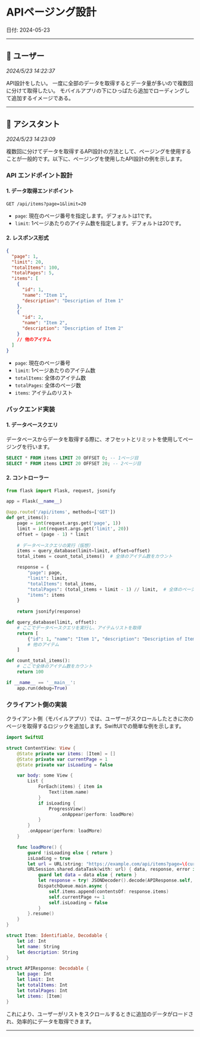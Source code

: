 # APIページング設計

日付: 2024-05-23

---

## 👤 ユーザー
*2024/5/23 14:22:37*

API設計をしたい。
一度に全部のデータを取得するとデータ量が多いので複数回に分けて取得したい。
モバイルアプリの下にひっぱたら追加でローディングして追加するイメージである。

---

## 🤖 アシスタント
*2024/5/23 14:23:09*

複数回に分けてデータを取得するAPI設計の方法として、ページングを使用することが一般的です。以下に、ページングを使用したAPI設計の例を示します。

### API エンドポイント設計

#### 1. データ取得エンドポイント

```http
GET /api/items?page=1&limit=20
```

- `page`: 現在のページ番号を指定します。デフォルトは1です。
- `limit`: 1ページあたりのアイテム数を指定します。デフォルトは20です。

#### 2. レスポンス形式

```json
{
  "page": 1,
  "limit": 20,
  "totalItems": 100,
  "totalPages": 5,
  "items": [
    {
      "id": 1,
      "name": "Item 1",
      "description": "Description of Item 1"
    },
    {
      "id": 2,
      "name": "Item 2",
      "description": "Description of Item 2"
    }
    // 他のアイテム
  ]
}
```

- `page`: 現在のページ番号
- `limit`: 1ページあたりのアイテム数
- `totalItems`: 全体のアイテム数
- `totalPages`: 全体のページ数
- `items`: アイテムのリスト

### バックエンド実装

#### 1. データベースクエリ

データベースからデータを取得する際に、オフセットとリミットを使用してページングを行います。

```sql
SELECT * FROM items LIMIT 20 OFFSET 0; -- 1ページ目
SELECT * FROM items LIMIT 20 OFFSET 20; -- 2ページ目
```

#### 2. コントローラー

```python
from flask import Flask, request, jsonify

app = Flask(__name__)

@app.route('/api/items', methods=['GET'])
def get_items():
    page = int(request.args.get('page', 1))
    limit = int(request.args.get('limit', 20))
    offset = (page - 1) * limit
    
    # データベースクエリの実行（仮想）
    items = query_database(limit=limit, offset=offset)
    total_items = count_total_items()  # 全体のアイテム数をカウント

    response = {
        "page": page,
        "limit": limit,
        "totalItems": total_items,
        "totalPages": (total_items + limit - 1) // limit,  # 全体のページ数を計算
        "items": items
    }
    
    return jsonify(response)

def query_database(limit, offset):
    # ここでデータベースクエリを実行し、アイテムリストを取得
    return [
        {"id": 1, "name": "Item 1", "description": "Description of Item 1"},
        # 他のアイテム
    ]

def count_total_items():
    # ここで全体のアイテム数をカウント
    return 100

if __name__ == '__main__':
    app.run(debug=True)
```

### クライアント側の実装

クライアント側（モバイルアプリ）では、ユーザーがスクロールしたときに次のページを取得するロジックを追加します。SwiftUIでの簡単な例を示します。

```swift
import SwiftUI

struct ContentView: View {
    @State private var items: [Item] = []
    @State private var currentPage = 1
    @State private var isLoading = false

    var body: some View {
        List {
            ForEach(items) { item in
                Text(item.name)
            }
            if isLoading {
                ProgressView()
                    .onAppear(perform: loadMore)
            }
        }
        .onAppear(perform: loadMore)
    }

    func loadMore() {
        guard !isLoading else { return }
        isLoading = true
        let url = URL(string: "https://example.com/api/items?page=\(currentPage)&limit=20")!
        URLSession.shared.dataTask(with: url) { data, response, error in
            guard let data = data else { return }
            let response = try! JSONDecoder().decode(APIResponse.self, from: data)
            DispatchQueue.main.async {
                self.items.append(contentsOf: response.items)
                self.currentPage += 1
                self.isLoading = false
            }
        }.resume()
    }
}

struct Item: Identifiable, Decodable {
    let id: Int
    let name: String
    let description: String
}

struct APIResponse: Decodable {
    let page: Int
    let limit: Int
    let totalItems: Int
    let totalPages: Int
    let items: [Item]
}
```

これにより、ユーザーがリストをスクロールするときに追加のデータがロードされ、効率的にデータを取得できます。

---
